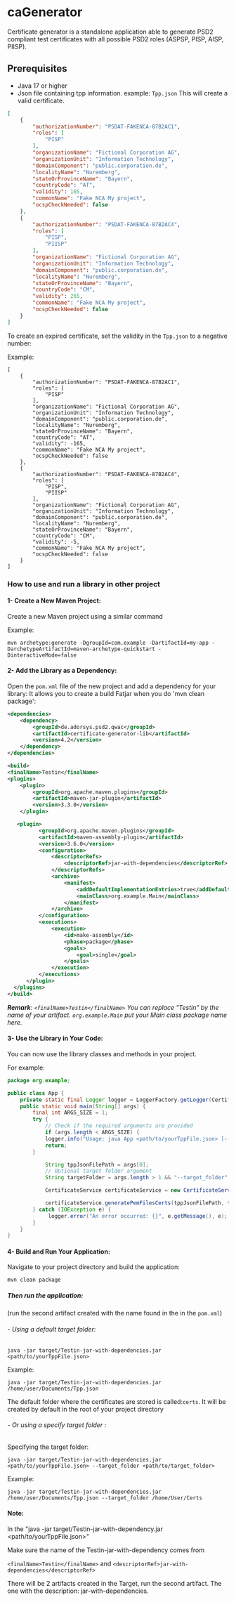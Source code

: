 # caGenerator
Certificate generator is a standalone application able to generate PSD2 compliant test certificates with all possible PSD2 roles (ASPSP, PISP, AISP, PIISP).

## Prerequisites

- Java 17 or higher
- Json file containing tpp information.
  example: `Tpp.json`
  This will create a valid certificate.
```json
[
    {
        "authorizationNumber": "PSDAT-FAKENCA-87B2AC1",
        "roles": [
            "PISP"
        ],
        "organizationName": "Fictional Corporation AG",
        "organizationUnit": "Information Technology",
        "domainComponent": "public.corporation.de",
        "localityName": "Nuremberg",
        "stateOrProvinceName": "Bayern",
        "countryCode": "AT",
        "validity": 165,
        "commonName": "Fake NCA My project",
        "ocspCheckNeeded": false
    },
    {
        "authorizationNumber": "PSDAT-FAKENCA-87B2AC4",
        "roles": [
            "PISP",
            "PIISP"
        ],
        "organizationName": "Fictional Corporation AG",
        "organizationUnit": "Information Technology",
        "domainComponent": "public.corporation.de",
        "localityName": "Nuremberg",
        "stateOrProvinceName": "Bayern",
        "countryCode": "CM",
        "validity": 265,
        "commonName": "Fake NCA My project",
        "ocspCheckNeeded": false
    }
]
```
To create an expired certificate, set the validity in the `Tpp.json` to a negative number:

Example:
```
[
    {
        "authorizationNumber": "PSDAT-FAKENCA-87B2AC1",
        "roles": [
            "PISP"
        ],
        "organizationName": "Fictional Corporation AG",
        "organizationUnit": "Information Technology",
        "domainComponent": "public.corporation.de",
        "localityName": "Nuremberg",
        "stateOrProvinceName": "Bayern",
        "countryCode": "AT",
        "validity": -165,
        "commonName": "Fake NCA My project",
        "ocspCheckNeeded": false
    },
    {
        "authorizationNumber": "PSDAT-FAKENCA-87B2AC4",
        "roles": [
            "PISP",
            "PIISP"
        ],
        "organizationName": "Fictional Corporation AG",
        "organizationUnit": "Information Technology",
        "domainComponent": "public.corporation.de",
        "localityName": "Nuremberg",
        "stateOrProvinceName": "Bayern",
        "countryCode": "CM",
        "validity": -5,
        "commonName": "Fake NCA My project",
        "ocspCheckNeeded": false
    }
]
```

### How to use and run a library in other project

#### 1- Create a New Maven Project:
Create a new Maven project using a similar command

Example:
```shell
mvn archetype:generate -DgroupId=com.example -DartifactId=my-app -DarchetypeArtifactId=maven-archetype-quickstart -DinteractiveMode=false
```

#### 2- Add the Library as a Dependency:
Open the `pom.xml` file of the new project and add a dependency for your library:
It allows you to create a build Fatjar when you do 'mvn clean package':
```xml
<dependencies>
    <dependency>
        <groupId>de.adorsys.psd2.qwac</groupId>
        <artifactId>certificate-generator-lib</artifactId>
        <version>4.2</version>
    </dependency>
</dependencies>

<build>
<finalName>Testin</finalName>
<plugins>
    <plugin>
        <groupId>org.apache.maven.plugins</groupId>
        <artifactId>maven-jar-plugin</artifactId>
        <version>3.3.0</version>
    </plugin>

   <plugin>
          <groupId>org.apache.maven.plugins</groupId>
          <artifactId>maven-assembly-plugin</artifactId>
          <version>3.6.0</version>
          <configuration>
              <descriptorRefs>
                  <descriptorRef>jar-with-dependencies</descriptorRef>
              </descriptorRefs>
              <archive>
                  <manifest>
                      <addDefaultImplementationEntries>true</addDefaultImplementationEntries>
                      <mainClass>org.example.Main</mainClass>
                  </manifest>
              </archive>
          </configuration>
          <executions>
              <execution>
                  <id>make-assembly</id>
                  <phase>package</phase>
                  <goals>
                      <goal>single</goal>
                  </goals>
              </execution>
          </executions>
      </plugin>
  </plugins>
</build>
```

_**Remark**: `<finalName>Testin</finalName>` You can replace "Testin" by the name of your artifact.
<mainClass>``org.example.Main``</mainClass> put your Main class package name here._

#### 3- Use the Library in Your Code:
You can now use the library classes and methods in your project.

For example:
```java
package org.example;

public class App {
    private static final Logger logger = LoggerFactory.getLogger(CertificateService.class);
    public static void main(String[] args) {
        final int ARGS_SIZE = 1;
        try {
            // Check if the required arguments are provided
            if (args.length < ARGS_SIZE) {
            logger.info("Usage: java App <path/to/yourTppFile.json> [--target_folder <target_folder>]");
            return;
        }

            String tppJsonFilePath = args[0];
            // Optional target folder argument
            String targetFolder = args.length > 1 && "--target_folder".equals(args[1]) ? args[2] : "certs";

            CertificateService certificateService = new CertificateService();

            certificateService.generatePemFilesCerts(tppJsonFilePath, targetFolder);
        } catch (IOException e) {
             logger.error("An error occurred: {}", e.getMessage(), e);
        }
    }
}
```

#### 4- Build and Run Your Application:
Navigate to your project directory and build the application:
```shell
mvn clean package
```

##### Then run the application:
(run the second artifact created with the name found in the <descriptionRef></descriptionRef> in the ``pom.xml``)

###### - Using a default target folder:

`java -jar target/Testin-jar-with-dependencies.jar <path/to/yourTppFile.json>`

Example:
```shell
java -jar target/Testin-jar-with-dependencies.jar /home/user/Documents/Tpp.json
```

The default folder where the certificates are stored is called:```certs```.
It will be created by default in the root of your project directory

###### - Or using a specify target folder :

Specifying the target folder:

`java -jar target/Testin-jar-with-dependencies.jar <path/to/yourTppFile.json> --target_folder <path/to/target_folder>`

Example:
```shell
java -jar target/Testin-jar-with-dependencies.jar /home/user/Documents/Tpp.json --target_folder /home/User/Certs
```
#### Note:
In the "java -jar target/Testin-jar-with-dependency.jar <path/to/yourTppFile.json>"

Make sure the name of the Testin-jar-with-dependency comes from

`<finalName>Testin</finalName>`
and
`<descriptorRef>jar-with-dependencies</descriptorRef>`

There will be 2 artifacts created in the Target, run the second artifact.
The one with the description: jar-with-dependencies.
